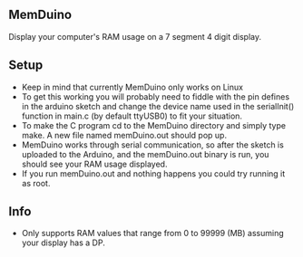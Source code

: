 ## MemDuino
Display your computer's RAM usage on a 7 segment 4 digit display.<br>

## Setup
- Keep in mind that currently MemDuino only works on Linux
- To get this working you will probably need to fiddle with the pin defines
in the arduino sketch and change the device name used in the serialInit() function in main.c
(by default ttyUSB0) to fit your situation.
- To make the C program cd to the MemDuino directory and simply type make. A new file named memDuino.out should pop up.
- MemDuino works through serial communication, so after the sketch is uploaded to the Arduino,
and the memDuino.out binary is run, you should see your RAM usage displayed.
- If you run memDuino.out and nothing happens you could try running it as root.

## Info
- Only supports RAM values that range from 0 to 99999 (MB) assuming your display has a DP.
